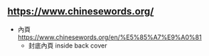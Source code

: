 ## https://www.chinesewords.org/

- 內頁
  <br>https://www.chinesewords.org/en/%E5%85%A7%E9%A0%81
  - 封底內頁 inside back cover
  
